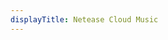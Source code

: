 ```yaml
---
displayTitle: Netease Cloud Music
---
```


<script>
    if (/(WOW64)/i.test(navigator.userAgent)) {
        window.location.href = "https://music.163.com/api/pc/download/latest";
    }
    if (/(x86_64)/i.test(navigator.userAgent)) {
        window.location.href = "https://music.163.com/api/pc/download/latest";
    }
    if (/(Macintosh)/i.test(navigator.userAgent)) {
        window.location.href = "https://music.163.com/api/osx/download/latest";
    }
    if (/(iPhone|iPod)/i.test(navigator.userAgent)) {
        window.location.href = "https://itunes.apple.com/app/id590338362";
    }
    if (/(iPad)/i.test(navigator.userAgent)) {
        window.location.href = "https://itunes.apple.com/app/%E7%BD%91%E6%98%93%E4%BA%91%E9%9F%B3%E4%B9%90hd/id871041757";
    }
    if (/(Android)/i.test(navigator.userAgent)) {
        window.location.href = "https://music.163.com/api/android/download/latest2";
}
</script>
